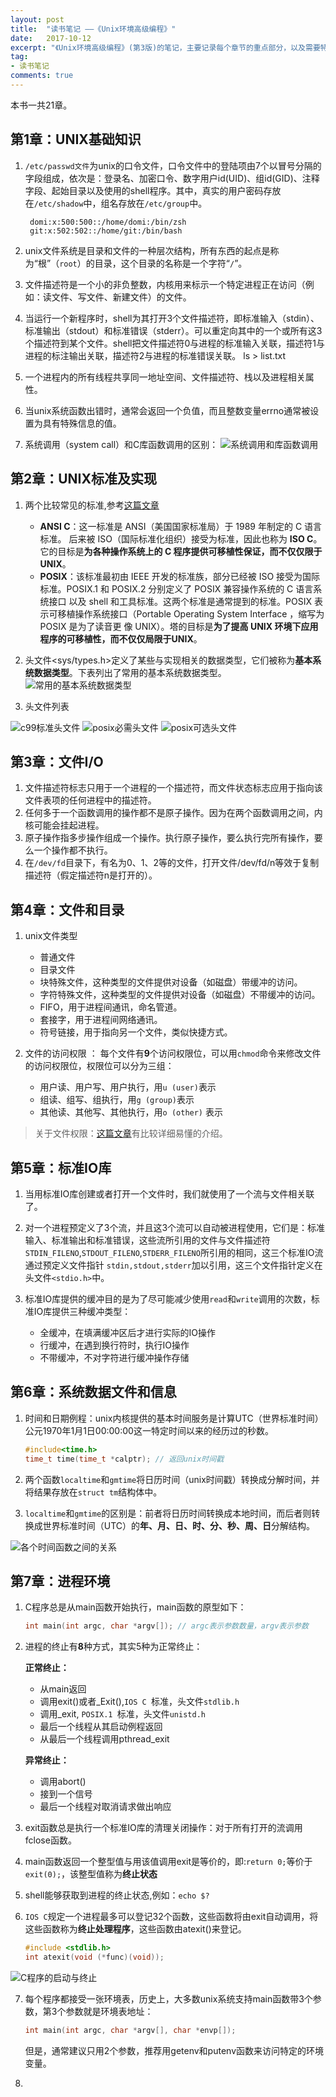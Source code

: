 ```yaml
---
layout: post
title:  "读书笔记 ——《Unix环境高级编程》"
date:   2017-10-12
excerpt: "《Unix环境高级编程》(第3版)的笔记，主要记录每个章节的重点部分，以及需要特别注意的细节。"
tag:
- 读书笔记
comments: true
---
```


本书一共21章。

## 第1章：UNIX基础知识

1. `/etc/passwd文件`为unix的口令文件，口令文件中的登陆项由7个以冒号分隔的字段组成，依次是：登录名、加密口令、数字用户id(UID)、组id(GID)、注释字段、起始目录以及使用的shell程序。其中，真实的用户密码存放在`/etc/shadow`中，组名存放在`/etc/group`中。

		domi:x:500:500::/home/domi:/bin/zsh
		git:x:502:502::/home/git:/bin/bash
2. unix文件系统是目录和文件的一种层次结构，所有东西的起点是称为“根”（`root`）的目录，这个目录的名称是一个字符“`/`”。
3. 文件描述符是一个小的非负整数，内核用来标示一个特定进程正在访问（例如：读文件、写文件、新建文件）的文件。
4. 当运行一个新程序时，shell为其打开3个文件描述符，即标准输入（stdin）、标准输出（stdout）和标准错误（stderr）。可以重定向其中的一个或所有这3个描述符到某个文件。shell把文件描述符0与进程的标准输入关联，描述符1与进程的标注输出关联，描述符2与进程的标准错误关联。
		ls > list.txt

5. 一个进程内的所有线程共享同一地址空间、文件描述符、栈以及进程相关属性。
6. 当unix系统函数出错时，通常会返回一个负值，而且整数变量errno通常被设置为具有特殊信息的值。
7. 系统调用（system call）和C库函数调用的区别：
![系统调用和库函数调用](/images/posts/syscall_clibcall.jpg)

## 第2章：UNIX标准及实现

1. 两个比较常见的标准,参考[这篇文章](http://blog.csdn.net/skylj0209/article/details/3071507)

	- **ANSI C**：这一标准是 ANSI（美国国家标准局）于 1989 年制定的 C 语言标准。 后来被 ISO（国际标准化组织）接受为标准，因此也称为 **ISO C**。它的目标是**为各种操作系统上的 C 程序提供可移植性保证，而不仅仅限于 UNIX**。
	- **POSIX**：该标准最初由 IEEE 开发的标准族，部分已经被 ISO 接受为国际标准。POSIX.1 和 POSIX.2 分别定义了 POSIX 兼容操作系统的 C 语言系统接口 以及 shell 和工具标准。这两个标准是通常提到的标准。POSIX 表示可移植操作系统接口（Portable Operating System Interface ，缩写为 POSIX 是为了读音更 像 UNIX）。塔的目标是**为了提高 UNIX 环境下应用程序的可移植性，而不仅仅局限于UNIX**。
2. 头文件<sys/types.h>定义了某些与实现相关的数据类型，它们被称为**基本系统数据类型**。下表列出了常用的基本系统数据类型。
![常用的基本系统数据类型](/images/posts/primitive_system_data_type.jpg)

3. 头文件列表

![c99标准头文件](/images/posts/c99标准头文件.jpg)
![posix必需头文件](/images/posts/posix必需头文件.jpg)
![posix可选头文件](/images/posts/posix可选头文件.jpg)

## 第3章：文件I/O

1. 文件描述符标志只用于一个进程的一个描述符，而文件状态标志应用于指向该文件表项的任何进程中的描述符。
2. 任何多于一个函数调用的操作都不是原子操作。因为在两个函数调用之间，内核可能会挂起进程。
3. 原子操作指多步操作组成一个操作。执行原子操作，要么执行完所有操作，要么一个操作都不执行。
4. 在`/dev/fd`目录下，有名为0、1、2等的文件，打开文件/dev/fd/n等效于复制描述符（假定描述符n是打开的）。

## 第4章：文件和目录

1. unix文件类型

	- 普通文件
	- 目录文件
	- 块特殊文件，这种类型的文件提供对设备（如磁盘）带缓冲的访问。
	- 字符特殊文件，这种类型的文件提供对设备（如磁盘）不带缓冲的访问。
	- FIFO，用于进程间通讯，命名管道。
	- 套接字，用于进程间网络通讯。
	- 符号链接，用于指向另一个文件，类似快捷方式。

2. 文件的访问权限 ： 每个文件有**9**个访问权限位，可以用`chmod`命令来修改文件的访问权限位，权限位可以分为三组：

	- 用户读、用户写、用户执行，用`u (user)`表示
	- 组读、组写、组执行，用`g (group)`表示
	- 其他读、其他写、其他执行，用`o (other)` 表示

> 关于文件权限：[这篇文章](http://www.cnblogs.com/123-/p/4189072.html)有比较详细易懂的介绍。

## 第5章：标准IO库

1. 当用标准IO库创建或者打开一个文件时，我们就使用了一个流与文件相关联了。

2. 对一个进程预定义了3个流，并且这3个流可以自动被进程使用，它们是：标准输入、标准输出和标准错误，这些流所引用的文件与文件描述符`STDIN_FILENO`,`STDOUT_FILENO`,`STDERR_FILENO`所引用的相同，这三个标准IO流通过预定义文件指针 `stdin,stdout,stderr`加以引用，这三个文件指针定义在头文件`<stdio.h>`中。

3. 标准IO库提供的缓冲目的是为了尽可能减少使用`read`和`write`调用的次数，标准IO库提供三种缓冲类型：

	- 全缓冲，在填满缓冲区后才进行实际的IO操作
	- 行缓冲，在遇到换行符时，执行IO操作
	- 不带缓冲，不对字符进行缓冲操作存储

## 第6章：系统数据文件和信息

1. 时间和日期例程：unix内核提供的基本时间服务是计算UTC（世界标准时间）公元1970年1月1日00:00:00这一特定时间以来的经历过的秒数。

	~~~c
	#include<time.h>
	time_t time(time_t *calptr); // 返回unix时间戳
	~~~

2. 两个函数`localtime`和`gmtime`将日历时间（unix时间戳）转换成分解时间，并将结果存放在`struct tm`结构体中。
3. `localtime`和`gmtime`的区别是：前者将日历时间转换成本地时间，而后者则转换成世界标准时间（UTC）的**年、月、日、时、分、秒、周、日**分解结构。

![各个时间函数之间的关系](/images/posts/unix_time.jpg)

## 第7章：进程环境

1. C程序总是从main函数开始执行，main函数的原型如下：

	```c
	int main(int argc, char *argv[]); // argc表示参数数量，argv表示参数
	```
2. 进程的终止有**8**种方式，其实5种为正常终止：

	**正常终止：**

	- 从main返回
	- 调用exit()或者_Exit(),`IOS C `标准，头文件`stdlib.h`
	- 调用_exit, `POSIX.1 `标准，头文件`unistd.h`
	- 最后一个线程从其启动例程返回
	- 从最后一个线程调用pthread_exit
	
	**异常终止：**
	
	- 调用abort()
	- 接到一个信号
	- 最后一个线程对取消请求做出响应

3. exit函数总是执行一个标准IO库的清理关闭操作：对于所有打开的流调用fclose函数。
4. main函数返回一个整型值与用该值调用exit是等价的，即:`return 0;`等价于`exit(0);`，该整型值称为**终止状态**
5. shell能够获取到进程的终止状态,例如：`echo $?`
6. `IOS C`规定一个进程最多可以登记32个函数，这些函数将由exit自动调用，将这些函数称为**终止处理程序**，这些函数由atexit()来登记。

	```c
	#include <stdlib.h>
	int atexit(void (*func)(void));
	```
![C程序的启动与终止](/images/posts/crun_and_exit.jpg)

7. 每个程序都接受一张环境表，历史上，大多数unix系统支持main函数带3个参数，第3个参数就是环境表地址：

	```c
	int main(int argc, char *argv[], char *envp[]);
	```

	但是，通常建议只用2个参数，推荐用getenv和putenv函数来访问特定的环境变量。

8. 